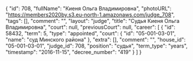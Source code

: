 {
    "id": 708,
    "fullName": "Киеня Ольга Владимировна",
    "photoURL": "https://members2020by.s3.eu-north-1.amazonaws.com/judge_708",
    "tags": [],
    "comment": "",
    "layout": "judge",
    "title": "Судья Киеня Ольга Владимировна",
    "court": null,
    "previousCourt": null,
    "career": [
        {
            "id": 58432,
            "term": 5,
            "type": "appointed",
            "court": {
                "id": "05-001-03-01",
                "name": "суд Минского района"
            },
            "extra": [],
            "comment": "",
            "house_id": "05-001-03-01",
            "judge_id": 708,
            "position": "судья",
            "term_type": "years",
            "timestamp": "2016-11-15",
            "decree_number": "419"
        }
    ]
}